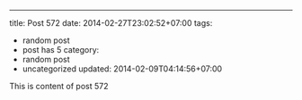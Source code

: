 ---
title: Post 572
date: 2014-02-27T23:02:52+07:00
tags:
  - random post
  - post has 5
category:
  - random post
  - uncategorized
updated: 2014-02-09T04:14:56+07:00

This is content of post 572
